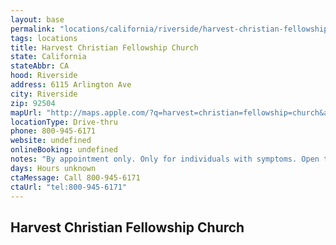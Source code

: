 ```yaml
---
layout: base
permalink: "locations/california/riverside/harvest-christian-fellowship-church/"
tags: locations
title: Harvest Christian Fellowship Church
state: California
stateAbbr: CA
hood: Riverside
address: 6115 Arlington Ave
city: Riverside
zip: 92504
mapUrl: "http://maps.apple.com/?q=harvest=christian=fellowship=church&address=6115+arlington+ave,riverside,california,92504"
locationType: Drive-thru
phone: 800-945-6171 
website: undefined
onlineBooking: undefined
notes: "By appointment only. Only for individuals with symptoms. Open to all."
days: Hours unknown
ctaMessage: Call 800-945-6171 
ctaUrl: "tel:800-945-6171"
---
```

## Harvest Christian Fellowship Church